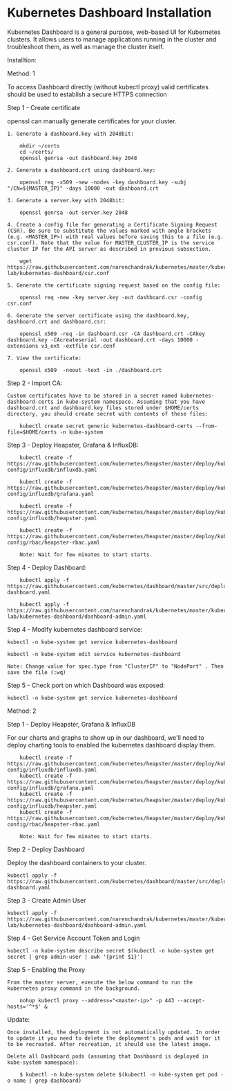 # Kubernetes Dashboard Installation

Kubernetes Dashboard is a general purpose, web-based UI for Kubernetes clusters. It allows users to manage applications running in the cluster and troubleshoot them, as well as manage the cluster itself.

Installtion:

Method: 1

To access Dashboard directly (without kubectl proxy) valid certificates should be used to establish a secure HTTPS connection

Step 1 - Create certificate

openssl can manually generate certificates for your cluster.

    1. Generate a dashboard.key with 2048bit:

        mkdir ~/certs
        cd ~/certs/
        openssl genrsa -out dashboard.key 2048

    2. Generate a dashboard.crt using dashboard.key:

        openssl req -x509 -new -nodes -key dashboard.key -subj "/CN=${MASTER_IP}" -days 10000 -out dashboard.crt

    3. Generate a server.key with 2048bit:

        openssl genrsa -out server.key 2048

    4. Create a config file for generating a Certificate Signing Request (CSR). Be sure to substitute the values marked with angle brackets (e.g. <MASTER_IP>) with real values before saving this to a file (e.g. csr.conf). Note that the value for MASTER_CLUSTER_IP is the service cluster IP for the API server as described in previous subsection.

        wget https://raw.githubusercontent.com/narenchandrak/kubernetes/master/kubernetes-lab/kubernetes-dashboard/csr.conf

    5. Generate the certificate signing request based on the config file:

        openssl req -new -key server.key -out dashboard.csr -config csr.conf

    6. Generate the server certificate using the dashboard.key, dashboard.crt and dashboard.csr:

        openssl x509 -req -in dashboard.csr -CA dashboard.crt -CAkey dashboard.key -CAcreateserial -out dashboard.crt -days 10000 -extensions v3_ext -extfile csr.conf

    7. View the certificate:

        openssl x509  -noout -text -in ./dashboard.crt

Step 2 - Import CA:

    Custom certificates have to be stored in a secret named kubernetes-dashboard-certs in kube-system namespace. Assuming that you have dashboard.crt and dashboard.key files stored under $HOME/certs directory, you should create secret with contents of these files:

        kubectl create secret generic kubernetes-dashboard-certs --from-file=$HOME/certs -n kube-system

Step 3 - Deploy Heapster, Grafana & InfluxDB:

        kubectl create -f https://raw.githubusercontent.com/kubernetes/heapster/master/deploy/kube-config/influxdb/influxdb.yaml

        kubectl create -f https://raw.githubusercontent.com/kubernetes/heapster/master/deploy/kube-config/influxdb/grafana.yaml

        kubectl create -f https://raw.githubusercontent.com/kubernetes/heapster/master/deploy/kube-config/influxdb/heapster.yaml

        kubectl create -f https://raw.githubusercontent.com/kubernetes/heapster/master/deploy/kube-config/rbac/heapster-rbac.yaml

        Note: Wait for few minates to start starts.

Step 4 - Deploy Dashboard:

        kubectl apply -f https://raw.githubusercontent.com/kubernetes/dashboard/master/src/deploy/recommended/kubernetes-dashboard.yaml

        kubectl apply -f https://raw.githubusercontent.com/narenchandrak/kubernetes/master/kubernetes-lab/kubernetes-dashboard/dashboard-admin.yaml

Step 4 - Modify kubernetes dashboard service:

    kubectl -n kube-system get service kubernetes-dashboard

    kubectl -n kube-system edit service kubernetes-dashboard

    Note: Change value for spec.type from "ClusterIP" to "NodePort" . Then save the file (:wq)

Step 5 - Check port on which Dashboard was exposed:

    kubectl -n kube-system get service kubernetes-dashboard



Method: 2

Step 1 - Deploy Heapster, Grafana & InfluxDB

For our charts and graphs to show up in our dashboard, we'll need to deploy charting tools to enabled the kubernetes dashboard display them.

        kubectl create -f https://raw.githubusercontent.com/kubernetes/heapster/master/deploy/kube-config/influxdb/influxdb.yaml
        kubectl create -f https://raw.githubusercontent.com/kubernetes/heapster/master/deploy/kube-config/influxdb/grafana.yaml
        kubectl create -f https://raw.githubusercontent.com/kubernetes/heapster/master/deploy/kube-config/influxdb/heapster.yaml
        kubectl create -f https://raw.githubusercontent.com/kubernetes/heapster/master/deploy/kube-config/rbac/heapster-rbac.yaml

        Note: Wait for few minates to start starts.

Step 2 - Deploy Dashboard

Deploy the dashboard containers to your cluster.

    kubectl apply -f https://raw.githubusercontent.com/kubernetes/dashboard/master/src/deploy/recommended/kubernetes-dashboard.yaml

Step 3 - Create Admin User

    kubectl apply -f https://raw.githubusercontent.com/narenchandrak/kubernetes/master/kubernetes-lab/kubernetes-dashboard/dashboard-admin.yaml

Step 4 - Get Service Account Token and Login

    kubectl -n kube-system describe secret $(kubectl -n kube-system get secret | grep admin-user | awk '{print $1}')

Step 5 - Enabling the Proxy

    From the master server, execute the below command to run the kubernetes proxy command in the background.

        nohup kubectl proxy --address="<master-ip>" -p 443 --accept-hosts='^*$' &


Update:

    Once installed, the deployment is not automatically updated. In order to update it you need to delete the deployment's pods and wait for it to be recreated. After recreation, it should use the latest image.

    Delete all Dashboard pods (assuming that Dashboard is deployed in kube-system namespace):

        $ kubectl -n kube-system delete $(kubectl -n kube-system get pod -o name | grep dashboard)
